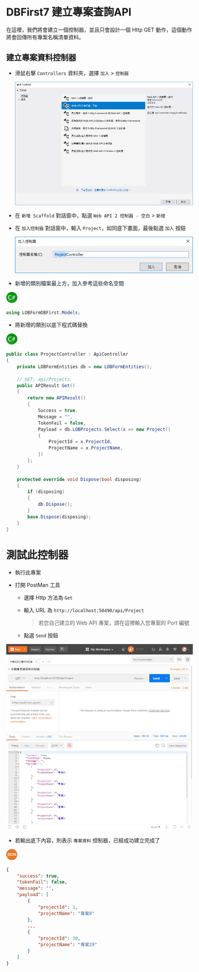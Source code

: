 # DBFirst7 建立專案查詢API

在這裡，我們將會建立一個控制器，並且只會設計一個 Http GET 動作，這個動作將會回傳所有專案名稱清單資料。

## 建立專案資料控制器

* 滑鼠右擊 `Controllers` 資料夾，選擇 `加入` > `控制器`

  ![](Images/DBFirst25.png)

* 在 `新增 Scaffold` 對話窗中，點選 `Web API 2 控制器 - 空白` > `新增`

* 在 `加入控制器` 對話窗中，輸入 `Project`，如同底下畫面，最後點選 `加入` 按鈕

  ![](Images/AddController3.png)

* 新增的類別檔案最上方，加入參考這些命名空間

![](Icons/csharp.png)

```csharp
using LOBFormDBFirst.Models;
```

* 將新增的類別以底下程式碼替換

![](Icons/csharp.png)

```csharp
public class ProjectController : ApiController
{
    private LOBFormEntities db = new LOBFormEntities();
 
    // GET: api/Projects
    public APIResult Get()
    {
        return new APIResult()
        {
            Success = true,
            Message = "",
            TokenFail = false,
            Payload = db.LOBProjects.Select(x => new Project()
            {
                ProjectId = x.ProjectId,
                ProjectName = x.ProjectName,
            })
        };
    }
 
    protected override void Dispose(bool disposing)
    {
        if (disposing)
        {
            db.Dispose();
        }
        base.Dispose(disposing);
    }
}
```

# 測試此控制器

* 執行此專案

* 打開 PostMan 工具

  * 選擇 Http 方法為 `Get`

  * 輸入 URL 為 `http://localhost:50490/api/Project`

    > 若您自己建立的 Web API 專案，請在這裡輸入您專案的 Port 編號

  * 點選 `Send` 按鈕

![PostMan](Images/DPostMan3.png)

* 若輸出底下內容，則表示 `專案資料` 控制器，已經成功建立完成了

![](Icons/Json.png)

```json
{
    "success": true,
    "tokenFail": false,
    "message": "",
    "payload": [
        {
            "projectId": 1,
            "projectName": "專案0"
        },
        ...
        {
            "projectId": 30,
            "projectName": "專案29"
        }
    ]
}
```
